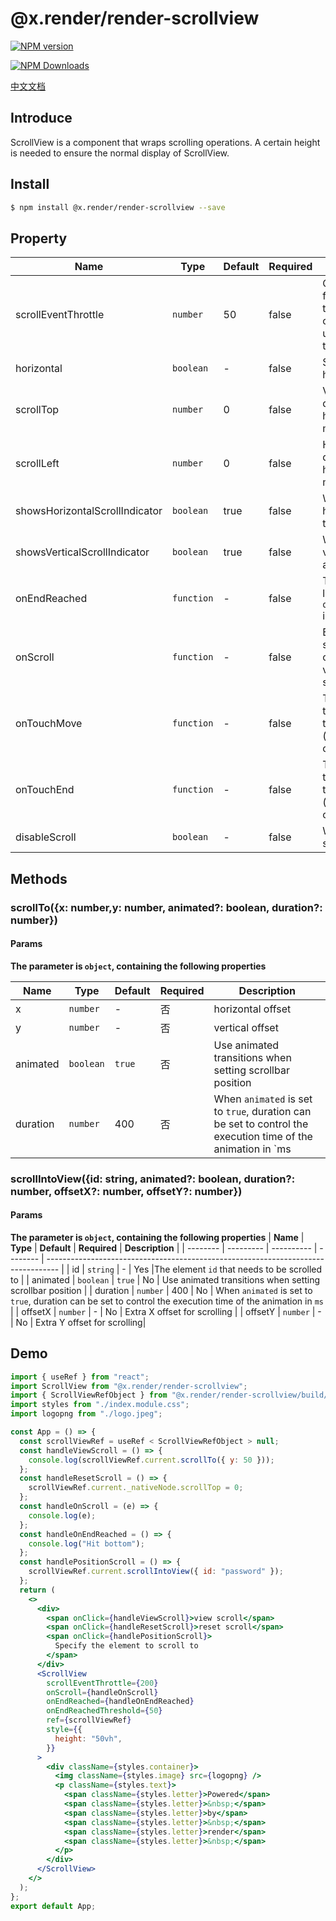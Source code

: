 # @x.render/render-scrollview

<p>
<a href="https://www.npmjs.com/package/@x.render/render-scrollview" target="__blank"><img src="https://img.shields.io/npm/v/@x.render/render-scrollview" alt="NPM version" /></a>

<a href="https://www.npmjs.com/package/@x.render/render-scrollview" target="__blank"><img src="https://img.shields.io/npm/dm/%40x.render%2Frender-scrollview" alt="NPM Downloads" /></a>

</p>

[中文文档](./README.zh.md)

## Introduce

ScrollView is a component that wraps scrolling operations. A certain height is needed to ensure the normal display of ScrollView.

## Install

```bash
$ npm install @x.render/render-scrollview --save
```

## Property

| **Name**                       | **Type**   | **Default** | **Required** | **Description**                                                                                              |
| ------------------------------ | ---------- | ----------- | ------------ | ------------------------------------------------------------------------------------------------------------ |
| scrollEventThrottle            | `number`   | 50          | false        | Controls the frequency with which the scroll event is called during scrolling, used for scrolling throttling |
| horizontal                     | `boolean`  | -           | false        | Set to scroll horizontally                                                                                   |
| scrollTop                      | `number`   | 0           | false        | Vertical scrolling distance, priority is higher than `scrollTo` method                                       |
| scrollLeft                     | `number`   | 0           | false        | Horizontal scrolling distance, priority is higher than `scrollTo` method                                     |
| showsHorizontalScrollIndicator | `boolean`  | true        | false        | Whether to allow horizontal scroll bars to appear                                                            |
| showsVerticalScrollIndicator   | `boolean`  | true        | false        | Whether to allow vertical scroll bars to appear                                                              |
| onEndReached                   | `function` | -           | false        | Triggered when the length of `onEndReachedThreshold` is left in the scroll area                              |
| onScroll                       | `function` | -           | false        | Event triggered when scrolling, returns the current horizontal and vertical distance of scrolling            |
| onTouchMove                    | `function` | -           | false        | The event triggered by touchMove returns touch point data (touches, changedTouches)                          |
| onTouchEnd                     | `function` | -           | false        | The event triggered by touchEnd returns touch point data (touches, changedTouches)                           |
| disableScroll                  | `boolean`  | -           | false        | Whether to disable scrolling                                                                                 |

## Methods

### scrollTo({x: number,y: number, animated?: boolean, duration?: number})

#### Params

**The parameter is `object`, containing the following properties**

| **Name** | **Type**  | **Default** | **Required** | **Description**                                                                                             |
| -------- | --------- | ----------- | ------------ | ----------------------------------------------------------------------------------------------------------- |
| x        | `number`  | -           | 否           | horizontal offset                                                                                           |
| y        | `number`  | -           | 否           | vertical offset                                                                                             |
| animated | `boolean` | `true`      | 否           | Use animated transitions when setting scrollbar position                                                    |
| duration | `number`  | 400         | 否           | When `animated` is set to `true`, duration can be set to control the execution time of the animation in `ms |

### scrollIntoView({id: string, animated?: boolean, duration?: number, offsetX?: number, offsetY?: number})

#### Params

**The parameter is `object`, containing the following properties**
| **Name** | **Type** | **Default** | **Required** | **Description** |
| -------- | --------- | ---------- | -------- | --------------------------------------------------------------------------------- |
| id | `string` | - | Yes |The element `id` that needs to be scrolled to |
| animated | `boolean` | `true` | No | Use animated transitions when setting scrollbar position |
| duration | `number` | 400 | No | When `animated` is set to `true`, duration can be set to control the execution time of the animation in `ms` |
| offsetX | `number` | - | No | Extra X offset for scrolling |
| offsetY | `number` | - | No | Extra Y offset for scrolling|

## Demo

```jsx
import { useRef } from "react";
import ScrollView from "@x.render/render-scrollview";
import { ScrollViewRefObject } from "@x.render/render-scrollview/build/lib/types";
import styles from "./index.module.css";
import logopng from "./logo.jpeg";

const App = () => {
  const scrollViewRef = useRef < ScrollViewRefObject > null;
  const handleViewScroll = () => {
    console.log(scrollViewRef.current.scrollTo({ y: 50 }));
  };
  const handleResetScroll = () => {
    scrollViewRef.current._nativeNode.scrollTop = 0;
  };
  const handleOnScroll = (e) => {
    console.log(e);
  };
  const handleOnEndReached = () => {
    console.log("Hit bottom");
  };
  const handlePositionScroll = () => {
    scrollViewRef.current.scrollIntoView({ id: "password" });
  };
  return (
    <>
      <div>
        <span onClick={handleViewScroll}>view scroll</span>
        <span onClick={handleResetScroll}>reset scroll</span>
        <span onClick={handlePositionScroll}>
          Specify the element to scroll to
        </span>
      </div>
      <ScrollView
        scrollEventThrottle={200}
        onScroll={handleOnScroll}
        onEndReached={handleOnEndReached}
        onEndReachedThreshold={50}
        ref={scrollViewRef}
        style={{
          height: "50vh",
        }}
      >
        <div className={styles.container}>
          <img className={styles.image} src={logopng} />
          <p className={styles.text}>
            <span className={styles.letter}>Powered</span>
            <span className={styles.letter}>&nbsp;</span>
            <span className={styles.letter}>by</span>
            <span className={styles.letter}>&nbsp;</span>
            <span className={styles.letter}>render</span>
            <span className={styles.letter}>&nbsp;</span>
          </p>
        </div>
      </ScrollView>
    </>
  );
};
export default App;
```
